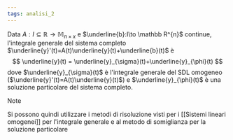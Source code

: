 ```yaml
---
tags: analisi_2
---
```

Data $A: I\subseteq \mathbb R\to \mathbb M_{n \times x}$ e $\underline{b}:I\to \mathbb R^{n}$ continue, l'integrale generale del sistema completo $\underline{y}'(t)=A(t)\underline{y}(t)+\underline{b}(t)$ è
$$
\underline{y}(t) = \underline{y}_{\sigma}(t)+\underline{y}_{\phi}(t)
$$
dove $\underline{y}_{\sigma}(t)$ è l'integrale generale del SDL omogeneo ($\underline{y}'(t)=A(t)\underline{y}(t)$) e $\underline{y}_{\phi}(t)$ è una soluzione particolare del sistema completo.

>[!note]
>Si possono quindi utilizzare i metodi di risoluzione visti per i [[Sistemi lineari omogenei]] per l'integrale generale e al metodo di somiglianza per la soluzione particolare



